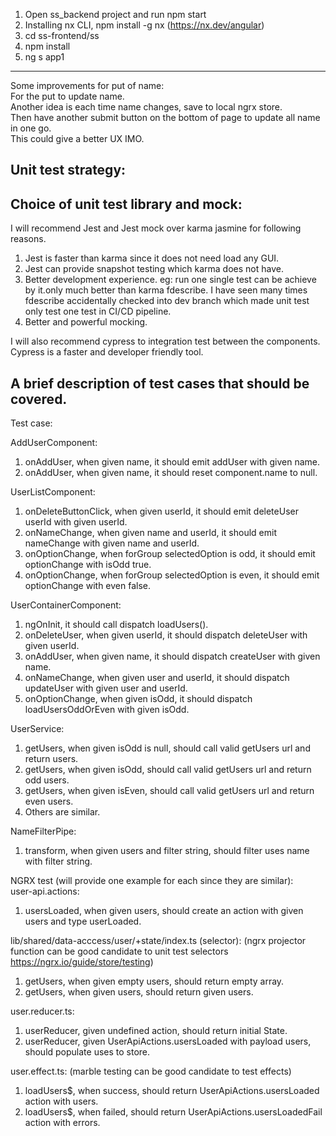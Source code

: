 1. Open ss_backend project and run npm start
2. Installing nx CLI, npm install -g nx (https://nx.dev/angular)
3. cd ss-frontend/ss
4. npm install
5. ng s app1

---
Some improvements for put of name:  
For the put to update name.   
Another idea is each time name changes, save to local ngrx store.  
Then have another submit button on the bottom of page to update all name in one go.  
This could give a better UX IMO.  

## Unit test strategy:

## Choice of unit test library and mock:

I will recommend Jest and Jest mock over karma jasmine for following reasons.  
1. Jest is faster than karma since it does not need load any GUI.  
2. Jest can provide snapshot testing which karma does not have.  
3. Better development experience. eg: run one single test can be achieve by it.only much better than karma fdescribe. I have seen many times fdescribe accidentally checked into dev branch which made unit test only test one test in CI/CD pipeline.  
4. Better and powerful mocking.  

I will also recommend cypress to integration test between the components. Cypress is a faster and developer friendly tool.
## A brief description of test cases that should be covered.

Test case:

AddUserComponent:  
1. onAddUser, when given name, it should emit addUser with given name.  
2. onAddUser, when given name, it should reset component.name to null.  

UserListComponent:  
1. onDeleteButtonClick, when given userId, it should emit deleteUser userId with given userId.  
2. onNameChange, when given name and userId, it should emit nameChange with given name and userId.  
3. onOptionChange, when forGroup selectedOption is odd, it should emit optionChange with isOdd true.  
4. onOptionChange, when forGroup selectedOption is even, it should emit optionChange with even false.    

UserContainerComponent:  
1. ngOnInit, it should call dispatch loadUsers().  
2. onDeleteUser, when given userId, it should dispatch deleteUser with given userId.  
3. onAddUser, when given name, it should dispatch createUser with given name.  
4. onNameChange, when given user and userId, it should dispatch updateUser with given user and userId.  
5. onOptionChange, when given isOdd, it should dispatch loadUsersOddOrEven with given isOdd.  

UserService:  
1. getUsers, when given isOdd is null, should call valid getUsers url and return users.    
2. getUsers, when given isOdd, should call valid getUsers url and return odd users.  
3. getUsers, when given isEven, should call valid getUsers url and return even users.  
4. Others are similar.  

NameFilterPipe:  
1. transform, when given users and filter string, should filter uses name with filter string.  

NGRX test (will provide one example for each since they are similar):    
user-api.actions:  
1. usersLoaded, when given users, should create an action with given users and type userLoaded.  

lib/shared/data-acccess/user/+state/index.ts (selector): (ngrx projector function can be good candidate to unit test selectors https://ngrx.io/guide/store/testing)  
1. getUsers, when given empty users, should return empty array.  
2. getUsers, when given users, should return given users.  

user.reducer.ts:  
1. userReducer, given undefined action, should return initial State.  
2. userReducer, given UserApiActions.usersLoaded with payload users, should populate uses to store.  

user.effect.ts:  (marble testing can be good candidate to test effects)  
1. loadUsers$, when success, should return UserApiActions.usersLoaded action with users.  
2. loadUsers$, when failed, should return UserApiActions.usersLoadedFail action with errors.  